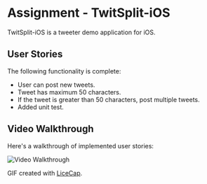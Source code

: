 # Assignment - TwitSplit-iOS

TwitSplit-iOS is a tweeter demo application for iOS.

## User Stories

The following functionality is complete:

* User can post new tweets.
* Tweet has maximum 50 characters.
* If the tweet is greater than 50 characters, post multiple tweets.
* Added unit test.

## Video Walkthrough

Here's a walkthrough of implemented user stories:

<img src='https://i.postimg.cc/DyLmjSkR/line.gif' title='Video Walkthrough' width='' alt='Video Walkthrough' />

GIF created with [LiceCap](http://www.cockos.com/licecap/).

